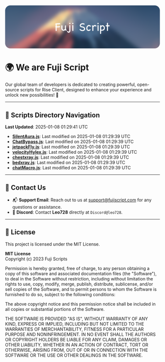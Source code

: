 ![Banner](.github/b.webp)

# 🌍 **We are Fuji Script**

Our global team of developers is dedicated to creating powerful, open-source scripts for Rise Client, designed to enhance your experience and unlock new possibilities! 🌟

---
<!-- SCRIPTS_NAVIGATION_START -->
## 📂 **Scripts Directory Navigation**

**Last Updated**: 2025-01-08 01:29:41 UTC

- **[SilentAura.js](scripts/SilentAura.js)**: Last modified on 2025-01-08 01:29:39 UTC
- **[ChatBypass.js](scripts/ChatBypass.js)**: Last modified on 2025-01-08 01:29:39 UTC
- **[jetpackFly.js](scripts/jetpackFly.js)**: Last modified on 2025-01-08 01:29:39 UTC
- **[velocityHylex.js](scripts/velocityHylex.js)**: Last modified on 2025-01-08 01:29:39 UTC
- **[chestxray.js](scripts/chestxray.js)**: Last modified on 2025-01-08 01:29:39 UTC
- **[bedxray.js](scripts/bedxray.js)**: Last modified on 2025-01-08 01:29:39 UTC
- **[chatMacro.js](scripts/chatMacro.js)**: Last modified on 2025-01-08 01:29:39 UTC

<!-- SCRIPTS_NAVIGATION_END -->

---

## 💬 **Contact Us**  
- 📬 **Support Email**: Reach out to us at [support@fujiscript.com](mailto:support@fujiscript.com) for any questions or assistance.  
- 💬 **Discord**: Contact **Leo728** directly at `Discord@leo728`.

---

## 📜 **License**

This project is licensed under the MIT License.  

**MIT License**  
Copyright (c) 2023 Fuji Scripts  

Permission is hereby granted, free of charge, to any person obtaining a copy of this software and associated documentation files (the "Software"), to deal in the Software without restriction, including without limitation the rights to use, copy, modify, merge, publish, distribute, sublicense, and/or sell copies of the Software, and to permit persons to whom the Software is furnished to do so, subject to the following conditions:  

The above copyright notice and this permission notice shall be included in all copies or substantial portions of the Software.  

THE SOFTWARE IS PROVIDED "AS IS", WITHOUT WARRANTY OF ANY KIND, EXPRESS OR IMPLIED, INCLUDING BUT NOT LIMITED TO THE WARRANTIES OF MERCHANTABILITY, FITNESS FOR A PARTICULAR PURPOSE AND NONINFRINGEMENT. IN NO EVENT SHALL THE AUTHORS OR COPYRIGHT HOLDERS BE LIABLE FOR ANY CLAIM, DAMAGES OR OTHER LIABILITY, WHETHER IN AN ACTION OF CONTRACT, TORT OR OTHERWISE, ARISING FROM, OUT OF OR IN CONNECTION WITH THE SOFTWARE OR THE USE OR OTHER DEALINGS IN THE SOFTWARE.  
